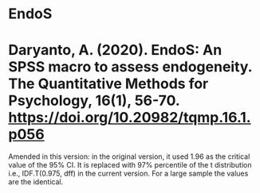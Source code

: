 # EndoS
# Daryanto, A. (2020). EndoS: An SPSS macro to assess endogeneity. The Quantitative Methods for Psychology, 16(1), 56-70. https://doi.org/10.20982/tqmp.16.1.p056
Amended in this version:
in the original version, it used 1.96 as the critical value of the 95% CI.
It is replaced with 97% percentile of the t distribution i.e., IDF.T(0.975, dff) in the current version. For a large sample the values are the identical. 

